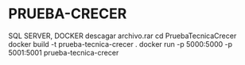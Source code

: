 # PRUEBA-CRECER
SQL SERVER, DOCKER
descagar archivo.rar
cd PruebaTecnicaCrecer
docker build -t prueba-tecnica-crecer .
docker run -p 5000:5000 -p 5001:5001 prueba-tecnica-crecer

